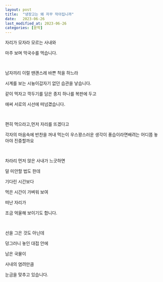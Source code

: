 ```yaml
---
layout: post
title:  "냉장고는 왜 자꾸 작아집니까"
date:   2023-06-26
last_modified_at: 2023-06-26
categories: [문학]
---
```


자리가 모자라 모르는 사내와

마주 보며 막국수를 먹습니다.

‍

남자끼리 이럴 땐괜스레 바쁜 척을 하느라

시계를 보는 시늉이갑자기 없던 습관을 낳습니다.

같이 먹자고 깍두기를 담은 종지 하나를 복판에 두고

애써 서로의 시선에 떠넘겼습니다.

‍

편히 먹으라고,먼저 자리를 뜨겠다고

각자의 마음속에 반찬을 꺼내 먹는이 우스꽝스러운 생각이 풍습이라면배려는 어디쯤 놓아야 진중할까요

‍

차라리 먼저 앉은 사내가 느긋하면

덜 미안할 법도 한데

기다린 시간보다

먹은 시간이 가벼워 보여

떠난 자리가

조금 억울해 보이기도 합니다.

‍

선을 그은 것도 아닌데

덩그러니 놓인 대접 안에

남은 국물이

사내의 염려만큼

눈금을 맞추고 있습니다.
